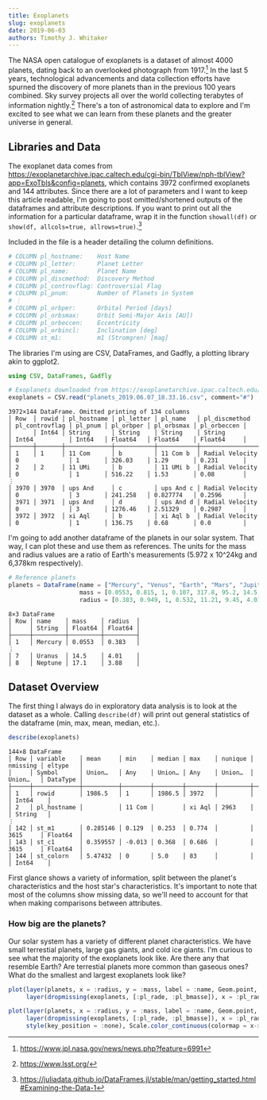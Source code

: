```yaml
---
title: Exoplanets
slug: exoplanets
date: 2019-06-03
authors: Timothy J. Whitaker
---
```


The NASA open catalogue of exoplanets is a dataset of almost 4000 planets, dating back to an overlooked photograph from 1917.[^1] In the last 5 years, technological advancements and data collection efforts have spurned the discovery of more planets than in the previous 100 years combined. Sky survey projects all over the world collecting terabytes of information nightly.[^2] There's a ton of astronomical data to explore and I'm excited to see what we can learn from these planets and the greater universe in general.

## Libraries and Data

The exoplanet data comes from <https://exoplanetarchive.ipac.caltech.edu/cgi-bin/TblView/nph-tblView?app=ExoTbls&config=planets>, which contains 3972 confirmed exoplanets and 144 attributes. Since there are a lot of parameters and I want to keep this article readable, I'm going to post omitted/shortened outputs of the dataframes and attribute descriptions. If you want to print out all the information for a particular dataframe, wrap it in the function `showall(df)` or `show(df, allcols=true, allrows=true)`.[^3]

Included in the file is a header detailing the column definitions.

```julia
# COLUMN pl_hostname:    Host Name
# COLUMN pl_letter:      Planet Letter
# COLUMN pl_name:        Planet Name
# COLUMN pl_discmethod:  Discovery Method
# COLUMN pl_controvflag: Controversial Flag
# COLUMN pl_pnum:        Number of Planets in System
# ⋮
# COLUMN pl_orbper:      Orbital Period [days]
# COLUMN pl_orbsmax:     Orbit Semi-Major Axis [AU])
# COLUMN pl_orbeccen:    Eccentricity
# COLUMN pl_orbincl:     Inclination [deg]
# COLUMN st_m1:          m1 (Stromgren) [mag]
```

The libraries I'm using are CSV, DataFrames, and Gadfly, a plotting library akin to ggplot2.

```julia
using CSV, DataFrames, Gadfly

# Exoplanets downloaded from https://exoplanetarchive.ipac.caltech.edu/cgi-bin/TblView/nph-tblView?app=ExoTbls&config=planets
exoplanets = CSV.read("planets_2019.06.07_18.33.16.csv", comment="#")
```

```text
3972×144 DataFrame. Omitted printing of 134 columns
│ Row  │ rowid │ pl_hostname │ pl_letter │ pl_name   │ pl_discmethod   │ pl_controvflag │ pl_pnum │ pl_orbper │ pl_orbsmax │ pl_orbeccen │
│      │ Int64 │ String      │ String    │ String    │ String          │ Int64          │ Int64   │ Float64   │ Float64    │ Float64     │
├──────┼───────┼─────────────┼───────────┼───────────┼─────────────────┼────────────────┼─────────┼───────────┼────────────┼─────────────┤
│ 1    │ 1     │ 11 Com      │ b         │ 11 Com b  │ Radial Velocity │ 0              │ 1       │ 326.03    │ 1.29       │ 0.231       │
│ 2    │ 2     │ 11 UMi      │ b         │ 11 UMi b  │ Radial Velocity │ 0              │ 1       │ 516.22    │ 1.53       │ 0.08        │
⋮
│ 3970 │ 3970  │ ups And     │ c         │ ups And c │ Radial Velocity │ 0              │ 3       │ 241.258   │ 0.827774   │ 0.2596      │
│ 3971 │ 3971  │ ups And     │ d         │ ups And d │ Radial Velocity │ 0              │ 3       │ 1276.46   │ 2.51329    │ 0.2987      │
│ 3972 │ 3972  │ xi Aql      │ b         │ xi Aql b  │ Radial Velocity │ 0              │ 1       │ 136.75    │ 0.68       │ 0.0         │
```

I'm going to add another dataframe of the planets in our solar system. That way, I can plot these and use them as references. The units for the mass and radius values are a ratio of Earth's measurements (5.972 x 10^24kg and 6,378km respectively).

```julia
# Reference planets
planets = DataFrame(name = ["Mercury", "Venus", "Earth", "Mars", "Jupiter", "Saturn", "Uranus", "Neptune"],
                    mass = [0.0553, 0.815, 1, 0.107, 317.8, 95.2, 14.5, 17.1],
                    radius = [0.383, 0.949, 1, 0.532, 11.21, 9.45, 4.01, 3.88])
```

```text
8×3 DataFrame
│ Row │ name    │ mass    │ radius  │
│     │ String  │ Float64 │ Float64 │
├─────┼─────────┼─────────┼─────────┤
│ 1   │ Mercury │ 0.0553  │ 0.383   │
⋮
│ 7   │ Uranus  │ 14.5    │ 4.01    │
│ 8   │ Neptune │ 17.1    │ 3.88    │
```

## Dataset Overview

The first thing I always do in exploratory data analysis is to look at the dataset as a whole. Calling `describe(df)` will print out general statistics of the dataframe (min, max, mean, median, etc.).

```julia
describe(exoplanets)
```

```text
144×8 DataFrame
│ Row │ variable    │ mean     │ min    │ median │ max    │ nunique │ nmissing │ eltype   │
│     │ Symbol      │ Union…   │ Any    │ Union… │ Any    │ Union…  │ Union…   │ DataType │
├─────┼─────────────┼──────────┼────────┼────────┼────────┼─────────┼──────────┼──────────┤
│ 1   │ rowid       │ 1986.5   │ 1      │ 1986.5 │ 3972   │         │          │ Int64    │
│ 2   │ pl_hostname │          │ 11 Com │        │ xi Aql │ 2963    │          │ String   │
⋮
│ 142 │ st_m1       │ 0.285146 │ 0.129  │ 0.253  │ 0.774  │         │ 3615     │ Float64  │
│ 143 │ st_c1       │ 0.359557 │ -0.013 │ 0.368  │ 0.686  │         │ 3615     │ Float64  │
│ 144 │ st_colorn   │ 5.47432  │ 0      │ 5.0    │ 83     │         │          │ Int64    │
```

First glance shows a variety of information, split between the planet's characteristics and the host star's characteristics. It's important to note that most of the columns show missing data, so we'll need to account for that when making comparisons between attributes.

### How big are the planets?

Our solar system has a variety of different planet characteristics. We have small terrestial planets, large gas giants, and cold ice giants. I'm curious to see what the majority of the exoplanets look like. Are there any that resemble Earth? Are terrestial planets more common than gaseous ones? What do the smallest and largest exoplanets look like?

```julia
plot(layer(planets, x = :radius, y = :mass, label = :name, Geom.point, Geom.label, style(default_color = colorant"#fff", point_label_color = colorant"#fff")),
     layer(dropmissing(exoplanets, [:pl_rade, :pl_bmasse]), x = :pl_rade, y = :pl_bmasse))

```

<object data="mass-radius-scatter.svg" type="image/svg+xml">
    <param name="url" value="mass-radius-scatter.svg">
</object>

```julia
plot(layer(planets, x = :radius, y = :mass, label = :name, Geom.point, Geom.label, style(default_color = colorant"#fff", point_label_color = colorant"#fff")),
     layer(dropmissing(exoplanets, [:pl_rade, :pl_bmasse]), x = :pl_rade, y = :pl_bmasse, Geom.density2d),
     style(key_position = :none), Scale.color_continuous(colormap = x->colorant"#fe4365"))
```

<object data="mass-radius-density.svg" type="image/svg+xml">
    <param name="url" value="mass-radius-density.svg">
</object>

[^1]: https://www.jpl.nasa.gov/news/news.php?feature=6991
[^2]: https://www.lsst.org/
[^3]: https://juliadata.github.io/DataFrames.jl/stable/man/getting_started.html#Examining-the-Data-1
